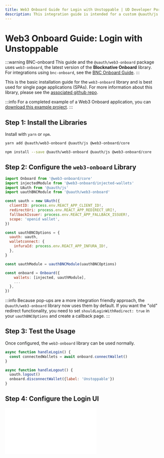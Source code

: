 ```yaml
---
title: Web3 Onboard Guide for Login with Unstoppable | UD Developer Portal
description: This integration guide is intended for a custom @uauth/js integration, with ethereum provider, using the web3 onboard library.
---
```


# Web3 Onboard Guide: Login with Unstoppable

:::warning BNC-onboard
This guide and the `@uauth/web3-onboard` package uses `web3-onboard`, the latest version of the **Blocknative Onboard** library. For integrations using `bnc-onboard`, see the [BNC Onboard Guide](./bnc-onboard-guide.md).
:::

This is the basic installation guide for the `web3-onboard` library and is best used for single page applications (SPAs). For more information about this library, please see the [associated github repo](https://github.com/unstoppabledomains/uauth/tree/main/packages/web3-onboard).

:::info
For a completed example of a Web3 Onboard application, you can [download this example project](https://github.com/unstoppabledomains/uauth/blob/main/examples/web3-onboard).
:::

## Step 1: Install the Libraries

Install with `yarn` or `npm`.

```sh yarn
yarn add @uauth/web3-onboard @uauth/js @web3-onboard/core
```

```sh npm
npm install --save @uauth/web3-onboard @uauth/js @web3-onboard/core
```

## Step 2: Configure the `web3-onboard` Library

```javascript
import Onboard from '@web3-onboard/core'
import injectedModule from '@web3-onboard/injected-wallets'
import UAuth from '@uauth/js'
import uauthBNCModule from '@uauth/web3-onboard'

const uauth = new UAuth({
  clientID: process.env.REACT_APP_CLIENT_ID!,
  redirectUri: process.env.REACT_APP_REDIRECT_URI!,
  fallbackIssuer: process.env.REACT_APP_FALLBACK_ISSUER!,
  scope: 'openid wallet',
})

const uauthBNCOptions = {
  uauth: uauth,
  walletconnect: {
    infuraId: process.env.REACT_APP_INFURA_ID!,
  },
}

const uauthModule = uauthBNCModule(uauthBNCOptions)

const onboard = Onboard({
    wallets: [injected, uauthModule],
    ...
  },
})
```

:::info
Because pop-ups are a more integration friendly approach, the `@uauth/web3-onboard` library now uses them by default. If you want the "old" redirect functionality, you need to set `shouldLoginWithRedirect: true` in your `uauthBNCOptions` and create a callback page.
:::

## Step 3: Test the Usage

Once configured, the `web3-onboard` library can be used normally.

```javascript
async function handleLogin() {
  const connectedWallets = await onboard.connectWallet()
}

async function handleLogout() {
  uauth.logout()
  onboard.disconnectWallet({label: 'Unstoppable'})
}
```

## Step 4: Configure the Login UI

<embed src="/snippets/_login-ui-config.md" />